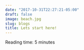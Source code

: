 ```yaml
---
date: "2017-10-31T22:27:21-05:00"
draft: false
image: beach.jpg
slug: blogs
title: Lets start here!
---
```


Reading time: 5 minutes